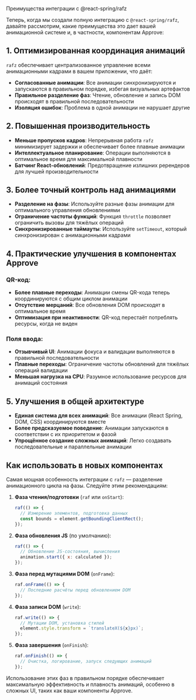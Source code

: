 Преимущества интеграции с @react-spring/rafz

Теперь, когда мы создали полную интеграцию с `@react-spring/rafz`, давайте рассмотрим, какие преимущества это дает вашей анимационной системе и, в частности, компонентам Approve:

## 1. Оптимизированная координация анимаций

`rafz` обеспечивает централизованное управление всеми анимационными кадрами в вашем приложении, что даёт:

- **Согласованные анимации**: Все анимации синхронизируются и запускаются в правильном порядке, избегая визуальных артефактов
- **Правильное разделение фаз**: Чтение, обновление и запись DOM происходят в правильной последовательности
- **Изоляция ошибок**: Проблема в одной анимации не нарушает другие

## 2. Повышенная производительность

- **Меньше пропусков кадров**: Непрерывная работа `rafz` минимизирует задержки и обеспечивает более плавные анимации
- **Интеллектуальное планирование**: Операции выполняются в оптимальное время для максимальной плавности
- **Батчинг React-обновлений**: Предотвращение излишних ререндеров для лучшей производительности

## 3. Более точный контроль над анимациями

- **Разделение на фазы**: Используйте разные фазы анимации для оптимального управления обновлениями
- **Ограничение частоты функций**: Функция `throttle` позволяет ограничить вызовы для тяжёлых операций
- **Синхронизированные таймауты**: Используйте `setTimeout`, который синхронизирован с анимационными кадрами

## 4. Практические улучшения в компонентах Approve

### QR-код:
- **Более плавные переходы**: Анимации смены QR-кода теперь координируются с общим циклом анимации
- **Отсутствие мерцаний**: Все обновления DOM происходят в оптимальное время
- **Оптимизация при неактивности**: QR-код перестаёт потреблять ресурсы, когда не виден

### Поля ввода:
- **Отзывчивый UI**: Анимации фокуса и валидации выполняются в правильной последовательности
- **Плавные переходы**: Ограничение частоты обновлений для тяжёлых операций валидации
- **Меньшая нагрузка на CPU**: Разумное использование ресурсов для анимаций состояния

## 5. Улучшения в общей архитектуре

- **Единая система для всех анимаций**: Все анимации (React Spring, DOM, CSS) координируются вместе
- **Более предсказуемое поведение**: Анимации запускаются в соответствии с их приоритетом и фазой
- **Упрощённое создание сложных анимаций**: Легко создавать последовательные и параллельные анимации

## Как использовать в новых компонентах

Самая мощная особенность интеграции с `rafz` — разделение анимационного цикла на фазы. Следуйте этим рекомендациям:

1. **Фаза чтения/подготовки** (`raf` или `onStart`):
   ```javascript
   raf(() => {
     // Измерение элементов, подготовка данных
     const bounds = element.getBoundingClientRect();
   });
   ```

2. **Фаза обновления JS** (по умолчанию):
   ```javascript
   raf(() => {
     // Обновление JS-состояния, вычисления
     animation.start({ x: calculated });
   });
   ```

3. **Фаза перед мутациями DOM** (`onFrame`):
   ```javascript
   raf.onFrame(() => {
     // Последние расчёты перед обновлением DOM
   });
   ```

4. **Фаза записи DOM** (`write`):
   ```javascript
   raf.write(() => {
     // Мутации DOM, установка стилей
     element.style.transform = `translateX(${x}px)`;
   });
   ```

5. **Фаза завершения** (`onFinish`):
   ```javascript
   raf.onFinish(() => {
     // Очистка, логирование, запуск следующих анимаций
   });
   ```

Использование этих фаз в правильном порядке обеспечивает максимальную эффективность и плавность анимаций, особенно в сложных UI, таких как ваши компоненты Approve.